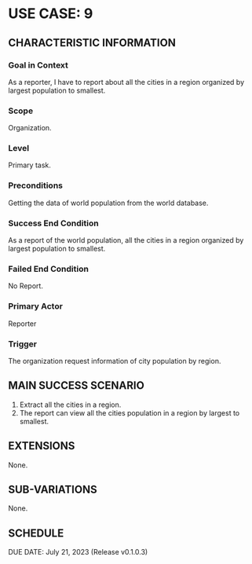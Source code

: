 # USE CASE: 9

## CHARACTERISTIC INFORMATION

### Goal in Context

As a reporter, I have to report about all the cities in a region organized by largest population to smallest.

### Scope

Organization.

### Level

Primary task.

### Preconditions

Getting the data of world population from the world database.

### Success End Condition

As a report of the world population, all the cities in a region organized by largest population to smallest.

### Failed End Condition

No Report.

### Primary Actor

Reporter

### Trigger

The organization request information of city population by region.

## MAIN SUCCESS SCENARIO

1. Extract all the cities in a region.
2. The report can view all the cities population in a region by largest to smallest.

## EXTENSIONS

None.

## SUB-VARIATIONS

None.

## SCHEDULE

DUE DATE: July 21, 2023 (Release v0.1.0.3)